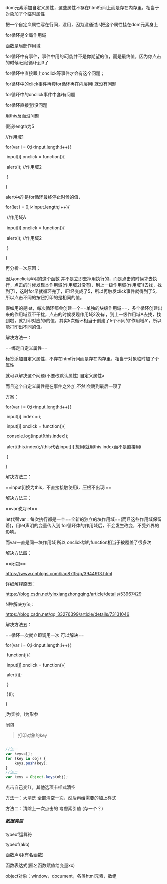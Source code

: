 

dom元素添加自定义属性，这些属性不存在html行间上而是存在内存里，相当于对象加了个临时属性

把一个自定义属性写在行间，没用，因为没通过js把这个属性挂在dom元素身上



for循环是全局作用域



函数是局部作用域



for循环中有事件，事件中用的i可能并不是你期望的值，而是最终值，因为你点击的时候i已经循环到3了



for循环中直接跟上onclick等事件才会有这个问题；

for循环中的click事件再套for循环再在内层用i 就没有问题

for循环中的onclick事件中套i有问题

for循环直接套i没问题

用this反而没问题



假设length为5

//作用域1

for(var i = 0;i<input.length;i++){

​    input[i].onclick = function(){

​	alert(i);  //作用域2

​    }

}

alert中的i是for循环最终停止时候的值，

for(let i = 0;i<input.length;i++){

​    //作用域A

​    input[i].onclick = function(){

​	alert(i);  //作用域2

​    }

}



再分析一次原因：

因为onclick声明的这个函数 并不是立即去掉用执行的，而是点击的时候才去执行，点击的时候发现本作用域(作用域2)没有i，到上一级作用域(作用域1)去找，找到了i，这时for早就循环完了，i已经变成了5，所以再触发click事件就得到了5，所以点击不同的按钮打印的是相同的值。

假如用的是let，每次循环都会创建一个==单独的块级作用域==，多个循环创建出来的作用域互不干扰，点击的时候发现作用域2没有i，到上一级作用域A去找，找到啦，就打印对应的i的值，其实5次循环相当于创建了5个不同的'作用域A'，所以能打印出不同的值。





解决方法一：

==绑定自定义属性==

标签添加自定义属性，不存在html行间而是存在内存里，相当于对象临时加了个属性

就可以解决这个问题(不要改默认属性) 自定义属性a

而且这个自定义属性是在事件之外加,不然i会跳到最后一项了

方案：

for(var i = 0;i<input.length;i++){

​    input[i].index = i;

​    input[i].onclick = function(){

​	console.log(input[this.index]);

​	alert(this.index);//this代表input[i] 想用i就用this.index而不是直接用i

​    }

}



解决方法二：

==input[i]换为this，不直接接触使用i，压根不出现i==



解决方法三：

==var改为let==

let代替var：每次执行都是一个==全新的独立的块作用域==(而且这些作用域保留着)，用let声明的变量传入到 for循环体的作用域后，不会发生改变，不受外界的影响。

而var一直是同一块作用域 所以 onclick绑的function相当于被覆盖了很多次



解决方法四：

==闭包==

https://www.cnblogs.com/liao8735/p/3944913.html



详细解释原因：

https://blog.csdn.net/yinxiangzhongqing/article/details/53967429



N种解决方法：

https://blog.csdn.net/qq_33276399/article/details/73131046





解决方法五：

==循环一次就立即调用一次 可以解决==

for(var i = 0;i<input.length;i++){

​    function(j){

​	input[j].onclick = function(){

​	alert(j);  

​    	}

​    }(i);

}

j为实参，i为形参

闭包



> 打印对象的key

```javascript

//法一
var keys=[];
for (key in obj) {
    keys.push(key);
}
//法二
var keys = Object.keys(obj);
```



点击自己变红，其他选项卡样式清空

方法一：大清洗  全部清空一次，然后再给需要的加上样式



方法二：清除上一次点击的 考虑索引值 (存一个？)





##### 数据类型



typeof运算符



typeof(akb)



函数声明(有名函数)

函数表达式(匿名函数赋值给变量xx)



object对象：window，document，各类html元素，数组

